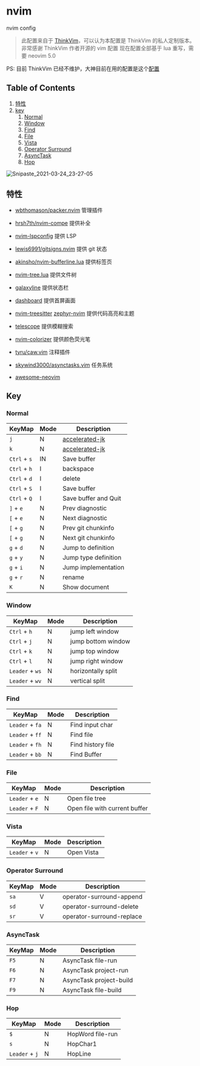 # nvim
nvim config

> 此配置来自于
> [ThinkVim](https://github.com/hardcoreplayers/ThinkVim)，可以认为本配置是
> ThinkVim 的私人定制版本。非常感谢 ThinkVim 作者开源的 vim 配置
> 现在配置全部基于 lua 重写，需要 neovim 5.0

PS: 目前 ThinkVim 已经不维护，大神目前在用的配置是这个[配置](https://github.com/glepnir/nvim)

## Table of Contents
1. [特性](#特性)
2. [key](#key)
    1. [Normal](#Normal)
    2. [Window](#Window)
    3. [Find](#Find)
    4. [File](#File)
    5. [Vista](#Vista)
    6. [Operator Surround](#Operator-Surround)
    7. [AsyncTask](#AsyncTask)
    8. [Hop](#Hop)

![Snipaste_2021-03-24_23-27-05](https://user-images.githubusercontent.com/19209958/112338634-ea43f680-8cf9-11eb-8df9-04f9d9a11532.png)

## 特性

- [wbthomason/packer.nvim](https://github.com/wbthomason/packer.nvim) 管理插件
- [hrsh7th/nvim-compe](https://github.com/hrsh7th/nvim-compe) 提供补全
- [nvim-lspconfig](https://github.com/neovim/nvim-lspconfig) 提供 LSP
- [lewis6991/gitsigns.nvim](https://github.com/lewis6991/gitsigns.nvim) 提供 git 状态
- [akinsho/nvim-bufferline.lua](https://github.com/akinsho/nvim-bufferline.lua) 提供标签页
- [nvim-tree.lua](https://github.com/kyazdani42/nvim-tree.lua) 提供文件树
- [galaxyline](https://github.com/glepnir/galaxyline.nvim) 提供状态栏
- [dashboard](https://github.com/glepnir/dashboard-nvim) 提供首屏画面
- [nvim-treesitter](https://github.com/nvim-treesitter/nvim-treesitter)
  [zephyr-nvim](https://github.com/glepnir/zephyr-nvim) 提供代码高亮和主题
- [telescope](https://github.com/nvim-telescope/telescope.nvim) 提供模糊搜索
- [nvim-colorizer](https://github.com/norcalli/nvim-colorizer.lua) 提供颜色荧光笔
- [tyru/caw.vim](https://github.com/tyru/caw.vim) 注释插件
- [skywind3000/asynctasks.vim](https://github.com/skywind3000/asynctasks.vim) 任务系统

- [awesome-neovim](https://github.com/rockerBOO/awesome-neovim)

## Key

### Normal

| KeyMap       | Mode | Description                                               |
| ------------ | ---- | --------------------------------------------------------- |
| `j`          | N    | [accelerated-jk](https://github.com/rhysd/accelerated-jk) |
| `k`          | N    | [accelerated-jk](https://github.com/rhysd/accelerated-jk) |
| `Ctrl` + `s` | IN   | Save buffer                                               |
| `Ctrl` + `h` | I    | backspace                                                 |
| `Ctrl` + `d` | I    | delete                                                    |
| `Ctrl` + `S` | I    | Save buffer                                               |
| `Ctrl` + `Q` | I    | Save buffer and Quit                                      |
| `]` + `e`    | N    | Prev diagnostic                                           |
| `[` + `e`    | N    | Next diagnostic                                           |
| `[` + `g`    | N    | Prev git chunkinfo                                        |
| `[` + `g`    | N    | Next git chunkinfo                                        |
| `g` + `d`    | N    | Jump to definition                                        |
| `g` + `y`    | N    | Jump type definition                                      |
| `g` + `i`    | N    | Jump implementation                                       |
| `g` + `r`    | N    | rename                                                    |
| `K`          | N    | Show document                                             |

### Window

| KeyMap          | Mode | Description        |
| --------------- | ---- | ------------------ |
| `Ctrl` + `h`    | N    | jump left window   |
| `Ctrl` + `j`    | N    | jump bottom window |
| `Ctrl` + `k`    | N    | jump top window    |
| `Ctrl` + `l`    | N    | jump right window  |
| `Leader` + `ws` | N    | horizontally split |
| `Leader` + `wv` | N    | vertical split     |

### Find

| KeyMap          | Mode | Description       |
| --------------- | ---- | ----------------- |
| `Leader` + `fa` | N    | Find input char   |
| `Leader` + `ff` | N    | Find file         |
| `Leader` + `fh` | N    | Find history file |
| `Leader` + `bb` | N    | Find Buffer       |

### File

| KeyMap         | Mode | Description                   |
| -------------- | ---- | ----------------------------- |
| `Leader` + `e` | N    | Open file tree                |
| `Leader` + `F` | N    | Open file with current buffer |

### Vista

| KeyMap         | Mode | Description |
| -------------- | ---- | ----------- |
| `Leader` + `v` | N    | Open Vista  |

### Operator Surround

| KeyMap | Mode | Description               |
| ------ | ---- | ------------------------- |
| `sa`   | V    | operator-surround-append  |
| `sd`   | V    | operator-surround-delete  |
| `sr`   | V    | operator-surround-replace |

### AsyncTask

| KeyMap | Mode | Description             |
| ------ | ---- | ----------------------- |
| `F5`   | N    | AsyncTask file-run      |
| `F6`   | N    | AsyncTask project-run   |
| `F7`   | N    | AsyncTask project-build |
| `F9`   | N    | AsyncTask file-build    |

### Hop

| KeyMap         | Mode | Description          |
| -------------- | ---- | -------------------- |
| `$`            | N    | HopWord file-run     |
| `s`            | N    | HopChar1             |
| `Leader` + `j` | N    | HopLine              |
